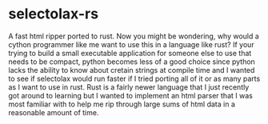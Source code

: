 # selectolax-rs
A fast html ripper ported to rust. Now you might be wondering, why would a cython programmer like me want to use this in a language like rust?
If your trying to build a small executable application for someone else to use that needs to be compact, python becomes less of a good choice 
since python lacks the ability to know about cretain strings at compile time and I wanted to see if selectolax would run faster if I tried porting all
of it or as many parts as I want to use in rust. Rust is a fairly newer language that I just recently got around to learning but I wanted to implement 
an html parser that I was most familiar with to help me rip through large sums of html data in a reasonable amount of time. 

